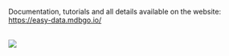Documentation, tutorials and all details available on the website: https://easy-data.mdbgo.io/

<br>

<a href="https://www.youtube.com/watch?v=1Gxch0K7GdI&list=PLl1gkwYU90QkjQyRJijEbpouyFOUNv7MW&ab_channel=Keepcoding" alt="Bootstrap 5" rel="dofollow">
   <img src="https://easy-data.mdbgo.io/img/intro.jpg" style="max-width: 600px!important;">
</a>
